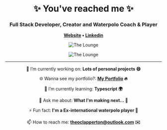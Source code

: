 
<h1 align="center">
	✨ You've reached me ✨
</h1>

<h3 align="center">
    Full Stack Developer, Creator and Waterpolo Coach & Player
</h3>

<p align="center">
	<strong>
		<a href="https://theoclapperton-portfolio.netlify.app/">Website</a>
		•
		<a href="https://www.linkedin.com/in/theoclapperton/">Linkedin</a>
	</strong>
</p>

<p align="center">
	<img
		alt="The Lounge"
		src="https://github-readme-stats.vercel.app/api?username=teobot&border_radius=25&show_icons=true">
</p>
<p align="center">
	<img
		alt="The Lounge"
		src="https://github-readme-stats.vercel.app/api/top-langs/?username=teobot&border_radius=25">
</p>

<hr/>

<p align="center">🔭 I’m currently working on: <b>Lots of personal projects 😄</b></p>
<p align="center">🌐 Wanna see my portfolio?: <b><a href="https://theoclapperton-portfolio.netlify.app/">My Portfolio</a> 🔥</b></p>
<p align="center">🌱 I’m currently learning: <b>Typescript 🌍</b></p>
<p align="center">💬 Ask me about: <b>What I'm making next... 🥰</b></p>
<p align="center">⚡ Fun fact: <b>I'm a Ex-international waterpolo player 🤽</b></p>
<p align="center">📫 How to reach me: <b><a href="mailto:theoclapperton@outlook.com">theoclapperton@outlook.com</a> ✉️</b></p>

